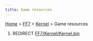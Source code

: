 ```yaml
---
title: Game resources
---
```


[Home](/ff7-flat-wiki/Main%20Page.md) > [FF7](/ff7-flat-wiki/FF7.md) > [Kernel](/ff7-flat-wiki/FF7/Kernel.md) > Game resources

1.  REDIRECT [FF7/Kernel/Kernel.bin][]

  [FF7/Kernel/Kernel.bin]: /ff7-flat-wiki/FF7/Kernel/Kernel.bin.md "wikilink"
